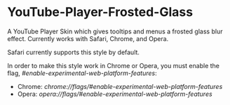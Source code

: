 # YouTube-Player-Frosted-Glass
A YouTube Player Skin which gives tooltips and menus a frosted glass blur effect. Currently works with Safari, Chrome, and Opera.

Safari currently supports this style by default.

In order to make this style work in Chrome or Opera, you must enable the flag, *#enable-experimental-web-platform-features*:  
* Chrome: *chrome://flags/#enable-experimental-web-platform-features*
* Opera: *opera://flags/#enable-experimental-web-platform-features*
